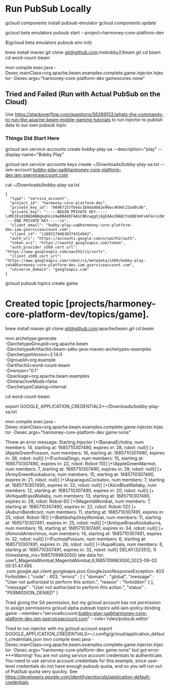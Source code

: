 # Run PubSub Locally

gcloud components install pubsub-emulator
gcloud components update

gcloud beta emulators pubsub start --project=harmoney-core-platform-dev

$(gcloud beta emulators pubsub env-init)


brew install maven
git clone git@github.com:mebobby2/beam.git
cd beam
cd word-count-beam

mvn compile exec:java -Dexec.mainClass=org.apache.beam.examples.complete.game.injector.Injector -Dexec.args="harmoney-core-platform-dev gamescores none"


## Tried and Failed (Run with Actual PubSub on the Cloud)
Use https://stackoverflow.com/questions/56269102/whats-the-commands-to-run-the-apache-beam-mobile-gaming-tutorials to run injector to publish data to our own pubsub topic

### Things Did Start Here

gcloud iam service-accounts create bobby-play-sa --description="play" --display-name="Bobby Play"

gcloud iam service-accounts keys create ~/Downloads/bobby-play-sa.txt --iam-account bobby-play-sa@harmoney-core-platform-dev.iam.gserviceaccount.com

cat ~/Downloads/bobby-play-sa.txt
```
{
  "type": "service_account",
  "project_id": "harmoney-core-platform-dev",
  "private_key_id": "08967157fbebc1b9da8b62e90ac469dc23ad0cd6",
  "private_key": "-----BEGIN PRIVATE KEY-----\nMIIEvQIBADANBgkqhkiG9w0BAQEFAASCBKcwggSjAgEAAoIBAQCYo0QEVmFsAFGx\nIWje+9OfQEMkHmWbb/8EVda7mvNQi+1vyZDyDzZe8XeD6Y3pOqLwwQk0Ll6M3e6I\nJVB4TwgBTT+lcF4yl+LK0sudPsgeMUZRV9bmloATPzu9eoQl3VXuRfxtQAPEgnsb\nSaHDla5Nk5qzJnj6w9Hj3RlfyzUS1FGnByu6p0K91ZNdyj9rBqKM+UT3GRgDbeOG\nXSrhtSDJyVZFADSsYo7jCez/VUspxFkPdjZf0c3ykBpXkuApG5RIQGYFtLif20EE\nKteRBor4wVko5PP1J10ntJtTUI1+ASH3Bjwiakbw8eFmUeklTrTLPvoIlew0Zkiv\nqOqQhe+1AgMBAAECggEACwkY0JB3PDH8tggCl0aROw0QHaMl+Po8r5FONGOkTlFD\nkia6WEnhxjUCjVK8PB3NbIckVXW5x8j+5zB9dClQnJl7bchlQxaoor3hU0XX/ZjV\n6uklJChC68FRXiZmuf8Z6J9+O97aNuGxKVymOagPgVPX5jZ0njq8qNMSM9MTDACZ\npqAX/Smqq51sOU3zPMeAwThdOCtJxjG/GbWOE6yBnV8xnUSlP6iOi5bKbc1M+QUB\ni8rvjd4pXf9vqtXwDb3l7YYrS5wFBSgJL5SEUV8j57wX+kwpE5joGU23U+Hl5Urk\nGgGI2Kl7+FzJIaA+NwKogxfAqI2qLtMMty7k4UzMOQKBgQDO6FrSjKc4t+lv+ZK1\ng4HIPReh9muhcPfOiNtZz8dAv98gksB3ojAJiYR1/dpnbDcBMZgn6eQBb5qLhkPv\nSC8oKD28h05uL96i9d6DvRGqO5xMLNJSmpVmx7hUN3+q0gLz+ORPmIFOlZbqp0cy\nodAKGYAYrKDifW773v0GiC7h7QKBgQC82onmKpn5nDzkcxsantnuoM861YkXdMIO\nlx1qnq6iAdkVYDhIF6ynkZyWijMxTtJ0m21OuXrQU1EZnYetPScPnn/GShHPdZbW\nIYxev2oeN2XD51T4bwHfIaIY6LhNDpRGt1yKDD/JX7s3O+GXqctU84LJhCMHxTCf\nPIGVRpWr6QKBgFI66g2PtM3H2dCUwYe+EhBAp2nJA5GP0gyVO4gAGdJT7xuE91UU\ncj74FlrGXsyHp3yj9zK1s9YWQrd8zvcEGym8hHyu0a7c+4CMcrispZ6gPkfP8G6/\n3OySJ2HhBK4g9Od9XU987rcKoIX1oUgwIvxAkjY8NVyOOVOElc7IxMkpAoGBAIoV\nxMStm53+Viu32jaRtcmcfUmIfs/OyGGArrqZwhik/0R48U4NOWngtzz/WcUQ3CL0\nzmzEg/81HFR9cYoC77+k5cpnuDQXx61UJF3W2dG0Mc2XJPLtv9GVtv89khyNr28x\nfRFXOYCVZb9SInYRaaH410VfP3nb/dxAkoNCdAeZAoGAdxmhAzxCgxe/0DRTQ09e\nwyEszuWHz7UXu+kWWgdJixuPhJR7U4td4EUwRJSR6aGMISynR2xgXbpf0cKUEY+n\nhT5KwdyHMbP/d/jXSAEvK3117EIANcLePGfDjjQRWsWglpIv+q7PLloY301OUuP+\nEuzUZRU8aQTu1er4nbAhAqk=\n-----END PRIVATE KEY-----\n",
  "client_email": "bobby-play-sa@harmoney-core-platform-dev.iam.gserviceaccount.com",
  "client_id": "110931794630374314942",
  "auth_uri": "https://accounts.google.com/o/oauth2/auth",
  "token_uri": "https://oauth2.googleapis.com/token",
  "auth_provider_x509_cert_url": "https://www.googleapis.com/oauth2/v1/certs",
  "client_x509_cert_url": "https://www.googleapis.com/robot/v1/metadata/x509/bobby-play-sa%40harmoney-core-platform-dev.iam.gserviceaccount.com",
  "universe_domain": "googleapis.com"
}
```

gcloud pubsub topics create game
# Created topic [projects/harmoney-core-platform-dev/topics/game].

brew install maven
git clone git@github.com:apache/beam.git
cd beam

mvn archetype:generate \
      -DarchetypeGroupId=org.apache.beam \
      -DarchetypeArtifactId=beam-sdks-java-maven-archetypes-examples \
      -DarchetypeVersion=2.14.0 \
      -DgroupId=org.example \
      -DartifactId=word-count-beam \
      -Dversion="0.1" \
      -Dpackage=org.apache.beam.examples \
      -DinteractiveMode=false \
      -DarchetypeCatalog=internal

cd word-count-beam

export GOOGLE_APPLICATION_CREDENTIALS=~/Downloads/bobby-play-sa.txt

mvn compile exec:java -Dexec.mainClass=org.apache.beam.examples.complete.game.injector.Injector -Dexec.args="harmoney-core-platform-dev game none"

Threw an error message:
Starting Injector
[+(BananaEchidna, num members: 14, starting at: 1685710307490, expires in: 28, robot: null)]
[+(AppleGreenPossum, num members: 18, starting at: 1685710307490, expires in: 36, robot: null)]
[+(FuchsiaDingo, num members: 10, starting at: 1685710307490, expires in: 22, robot: Robot-10)]
[+(AppleGreenMarmot, num members: 7, starting at: 1685710307490, expires in: 39, robot: null)]
[+(ArmyGreenKookaburra, num members: 15, starting at: 1685710307490, expires in: 21, robot: null)]
[+(AsparagusCockatoo, num members: 7, starting at: 1685710307490, expires in: 32, robot: null)]
[+(AliceBlueWallaby, num members: 12, starting at: 1685710307490, expires in: 20, robot: null)]
[+(AntiqueBrassWallaby, num members: 13, starting at: 1685710307490, expires in: 28, robot: Robot-6)]
[+(MagentaWombat, num members: 7, starting at: 1685710307490, expires in: 22, robot: Robot-12)]
[+(AuburnBandicoot, num members: 11, starting at: 1685710307491, expires in: 25, robot: Robot-18)]
[+(BattleshipGreyWombat, num members: 11, starting at: 1685710307491, expires in: 25, robot: null)]
[+(AntiqueBrassKookaburra, num members: 19, starting at: 1685710307491, expires in: 34, robot: null)]
[+(AlmondAntechinus, num members: 14, starting at: 1685710307491, expires in: 32, robot: null)]
[+(FuchsiaPossum, num members: 6, starting at: 1685710307491, expires in: 26, robot: null)]
[+(AquaKoala, num members: 6, starting at: 1685710307491, expires in: 32, robot: null)]
DELAY(323512, 1)
{timestamp_ms=1685709983000}
late data for: user1_MagentaWombat,MagentaWombat,6,1685709983000,2023-06-02 05:51:47.495
.com.google.api.client.googleapis.json.GoogleJsonResponseException: 403 Forbidden
{
  "code" : 403,
  "errors" : [ {
    "domain" : "global",
    "message" : "User not authorized to perform this action.",
    "reason" : "forbidden"
  } ],
  "message" : "User not authorized to perform this action.",
  "status" : "PERMISSION_DENIED"
}

Tried giving the SA permission, but my gcloud account has not permission to assign permissions
gcloud alpha pubsub topics add-iam-policy-binding game --member="serviceAccount:bobby-play-sa@harmoney-core-platform-dev.iam.gserviceaccount.com" --role='roles/pubsub.editor'

Tried to run injector with my gcloud account
export GOOGLE_APPLICATION_CREDENTIALS=~/.config/gcloud/application_default_credentials.json
mvn compile exec:java -Dexec.mainClass=org.apache.beam.examples.complete.game.injector.Injector -Dexec.args="harmoney-core-platform-dev game none"
but got error:
***Warning! You are not using service account credentials to authenticate.
You need to use service account credentials for this example,
since user-level credentials do not have enough pubsub quota,
and so you will run out of PubSub quota very quickly.
See https://developers.google.com/identity/protocols/application-default-credentials.
